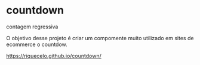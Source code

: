 # countdown
contagem regressiva

O objetivo desse projeto é criar um compomente muito utilizado em sites de ecommerce o countdow.

https://riquecelo.github.io/countdown/
